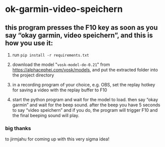 # ok-garmin-video-speichern

## this program presses the F10 key as soon as you say “okay garmin, video speichern”, and this is how you use it:

1. run ```pip install -r requirements.txt```

2. download the model "```vosk-model-de-0.21```" from https://alphacephei.com/vosk/models, and put the extracted folder into the project directory

3. in a recording program of your choice, e.g. OBS, set the replay hotkey for saving a video with the replay buffer to F10

4. start the python program and wait for the model to load. then say “okay garmin” and wait for the beep sound. after the beep you have 5 seconds to say “video speichern” and if you do, the program will trigger F10 and the final beeping sound will play.

### big thanks
to jirmjahu for coming up with this very sigma idea!
